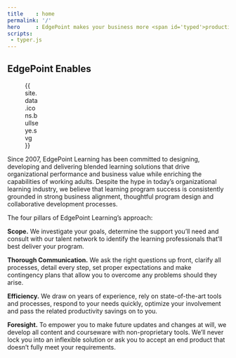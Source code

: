 ```yaml
---
title    : home
permalink: '/'
hero     : EdgePoint makes your business more <span id='typed'>productive</span>.
scripts:
 - typer.js
---
```

## EdgePoint Enables

<figure style="width:32px">{{ site.data.icons.bullseye.svg }}</figure>

Since 2007, EdgePoint Learning has been committed to designing, developing and delivering blended learning solutions that drive organizational performance and business value while enriching the capabilities of working adults. Despite the hype in today’s organizational learning industry, we believe that learning program success is consistently grounded in strong business alignment, thoughtful program design and collaborative development processes.

The four pillars of EdgePoint Learning’s approach:

**Scope.** We investigate your goals, determine the support you’ll need and consult with our talent network to identify the learning professionals that’ll best deliver your program.

**Thorough Communication.** We ask the right questions up front, clarify all processes, detail every step, set proper expectations and make contingency plans that allow you to overcome any problems should they arise.

**Efficiency.** We draw on years of experience, rely on state-of-the-art tools and processes, respond to your needs quickly, optimize your involvement and pass the related productivity savings on to you.

**Foresight.** To empower you to make future updates and changes at will, we develop all content and courseware with non-proprietary tools. We’ll never lock you into an inflexible solution or ask you to accept an end product that doesn’t fully meet your requirements.
